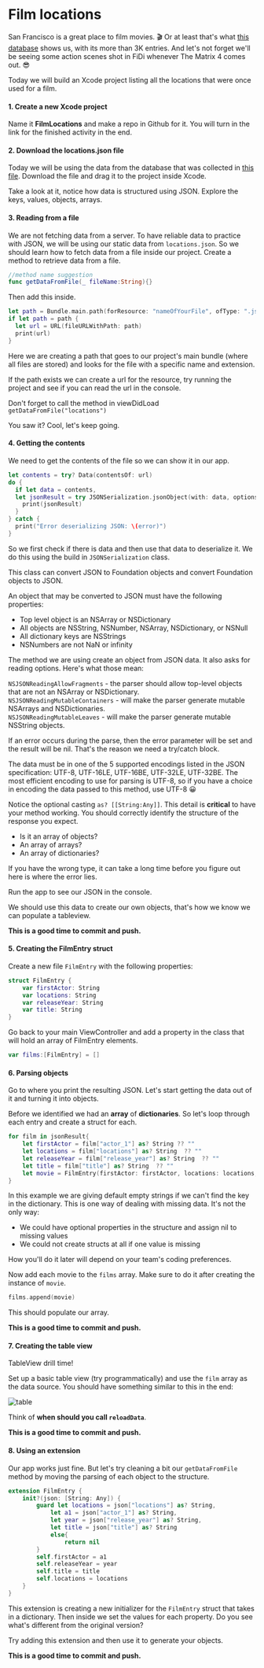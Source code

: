 # Film locations

San Francisco is a great place to film movies. 🎬 Or at least that's what [this database](https://data.sfgov.org/Culture-and-Recreation/Film-Locations-in-San-Francisco/yitu-d5am) shows us, with its more than 3K entries. And let's not forget we'll be seeing some action scenes shot in FiDi whenever The Matrix 4 comes out. 😎

Today we will build an Xcode project listing all the locations that were once used for a film.

#### 1. Create a new Xcode project

Name it **FilmLocations** and make a repo in Github for it. You will turn in the link for the finished activity in the end.

#### 2. Download the locations.json file

Today we will be using the data from the database that was collected in [this file](locations.json). Download the file and drag it to the project inside Xcode.

Take a look at it, notice how data is structured using JSON. Explore the keys, values, objects, arrays.

#### 3. Reading from a file

We are not fetching data from a server. To have reliable data to practice with JSON, we will be using our static data from `locations.json`. So we should learn how to fetch data from a file inside our project. Create a method to retrieve data from a file.

```swift
//method name suggestion
func getDataFromFile(_ fileName:String){}
```

Then add this inside.

```swift
let path = Bundle.main.path(forResource: "nameOfYourFile", ofType: ".json")
if let path = path {
  let url = URL(fileURLWithPath: path)
  print(url)
}
```

Here we are creating a path that goes to our project's main bundle (where all files are stored) and looks for the file with a specific name and extension.

If the path exists we can create a url for the resource, try running the project and see if you can read the url in the console.

Don't forget to call the method in viewDidLoad `getDataFromFile("locations")`

You saw it? Cool, let's keep going.

#### 4. Getting the contents

We need to get the contents of the file so we can show it in our app.

```swift
let contents = try? Data(contentsOf: url)
do {
  if let data = contents,
  let jsonResult = try JSONSerialization.jsonObject(with: data, options: .allowFragments) as? [[String:Any]] {
    print(jsonResult)
  }
} catch {
  print("Error deserializing JSON: \(error)")
}
```

So we first check if there is data and then use that data to deserialize it. We do this using the build in `JSONSerialization` class.

This class can convert JSON to Foundation objects and convert Foundation objects to JSON.

An object that may be converted to JSON must have the following properties:
- Top level object is an NSArray or NSDictionary
- All objects are NSString, NSNumber, NSArray, NSDictionary, or NSNull
- All dictionary keys are NSStrings
- NSNumbers are not NaN or infinity

The method we are using create an object from JSON data. It also asks for reading options. Here's what those mean:

`NSJSONReadingAllowFragments` - the parser should allow top-level objects that are not an NSArray or NSDictionary. <br>
`NSJSONReadingMutableContainers` - will make the parser generate mutable NSArrays and NSDictionaries.<br>
`NSJSONReadingMutableLeaves` - will make the parser generate mutable NSString objects.

If an error occurs during the parse, then the error parameter will be set and the result will be nil. That's the reason we need a try/catch block.

The data must be in one of the 5 supported encodings listed in the JSON specification: UTF-8, UTF-16LE, UTF-16BE, UTF-32LE, UTF-32BE.  The most efficient encoding to use for parsing is UTF-8, so if you have a choice in encoding the data passed to this method, use UTF-8 😀

Notice the optional casting `as? [[String:Any]]`. This detail is **critical** to have your method working. You should correctly identify the structure of the response you expect.

- Is it an array of objects?
- An array of arrays?
- An array of dictionaries?

If you have the wrong type, it can take a long time before you figure out here is where the error lies.

Run the app to see our JSON in the console.

We should use this data to create our own objects, that's how we know we can populate a tableview.

**This is a good time to commit and push.**

#### 5. Creating the FilmEntry struct

Create a new file `FilmEntry` with the following properties:

```swift
struct FilmEntry {
    var firstActor: String
    var locations: String
    var releaseYear: String
    var title: String
}
```

Go back to your main ViewController and add a property in the class that will hold an array of FilmEntry elements.

```swift
var films:[FilmEntry] = []
```

#### 6. Parsing objects

Go to where you print the resulting JSON. Let's start getting the data out of it and turning it into objects.

Before we identified we had an **array** of **dictionaries**. So let's loop through each entry and create a struct for each.

```swift
for film in jsonResult{
    let firstActor = film["actor_1"] as? String ?? ""
    let locations = film["locations"] as? String  ?? ""
    let releaseYear = film["release_year"] as? String  ?? ""
    let title = film["title"] as? String  ?? ""
    let movie = FilmEntry(firstActor: firstActor, locations: locations, releaseYear: releaseYear, title: title)
}
```

In this example we are giving default empty strings if we can't find the key in the dictionary. This is one way of dealing with missing data. It's not the only way:

- We could have optional properties in the structure and assign nil to missing values
- We could not create structs at all if one value is missing

How you'll do it later will depend on your team's coding preferences.

Now add each movie to the `films` array. Make sure to do it after creating the instance of `movie`.

```swift
films.append(movie)
```

This should populate our array.

**This is a good time to commit and push.**

#### 7. Creating the table view

TableView drill time!

Set up a basic table view (try programmatically) and use the `film` array as the data source. You should have something similar to this in the end:

![table](table.png)

Think of **when should you call `reloadData`**.

**This is a good time to commit and push.**

#### 8. Using an extension

Our app works just fine. But let's try cleaning a bit our `getDataFromFile` method by moving the parsing of each object to the structure.

```swift
extension FilmEntry {
    init?(json: [String: Any]) {
        guard let locations = json["locations"] as? String,
            let a1 = json["actor_1"] as? String,
            let year = json["release_year"] as? String,
            let title = json["title"] as? String
            else{
                return nil
        }
        self.firstActor = a1
        self.releaseYear = year
        self.title = title
        self.locations = locations
    }
}
```

This extension is creating a new initializer for the `FilmEntry` struct that takes in a dictionary. Then inside we set the values for each property. Do you see what's different from the original version?

Try adding this extension and then use it to generate your objects.

**This is a good time to commit and push.**
